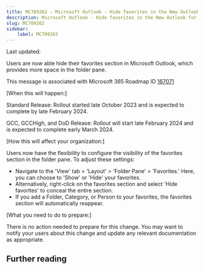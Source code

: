 ```yaml
---
title: MC709262 - Microsoft Outlook - Hide favorites in the New Outlook for Windows and web
description: Microsoft Outlook - Hide favorites in the New Outlook for Windows and web
slug: MC709262
sidebar:
    label: MC709262
---
```



Last updated: 

<p>Users are now able hide their favorites section in Microsoft Outlook, which provides more space in the folder pane.</p>
<p>This message is associated with Microsoft 365 Roadmap ID <a href="https://www.microsoft.com/microsoft-365/roadmap?filters=&amp;searchterms=167071" target="_blank">167071</a></p>
<p>[When this will happen:]</p>

<p>Standard Release: Rollout started late October 2023 and is expected to complete by late February 2024.</p><p>GCC, GCCHigh, and DoD Release: Rollout will start late February 2024 and is expected to complete early March 2024.</p>

<p>[How this will affect your organization:]</p>

<p>Users now have the flexibility to configure the visibility of the favorites section in the folder pane. To adjust these settings:</p><ul><li>Navigate to the 'View' tab &gt; 'Layout' &gt; 'Folder Pane' &gt; 'Favorites.' Here, you can choose to 'Show' or 'Hide' your favorites.</li><li>Alternatively, right-click on the favorites section and select 'Hide favorites' to conceal the entire section.</li><li>If you add a Folder, Category, or Person to your favorites, the favorites section will automatically reappear.</li></ul><p>[What you need to do to prepare:]</p><p>There is no action needed to prepare for this change. You may want to notify your users about this change and update any relevant documentation as appropriate.</p>

## Further reading

